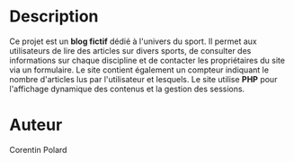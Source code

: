 # Description 
Ce projet est un **blog fictif** dédié à l'univers du sport. 
Il permet aux utilisateurs de lire des articles sur divers sports, de consulter des informations sur chaque discipline et de contacter les propriétaires du site via un formulaire. Le site contient également un compteur indiquant le nombre d'articles lus par l'utilisateur et lesquels.
Le site utilise **PHP** pour l'affichage dynamique des contenus et la gestion des sessions.

# Auteur
Corentin Polard